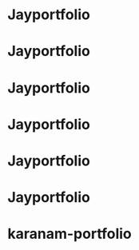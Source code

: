 # Jayportfolio
# Jayportfolio
# Jayportfolio
# Jayportfolio
# Jayportfolio
# Jayportfolio
# karanam-portfolio
